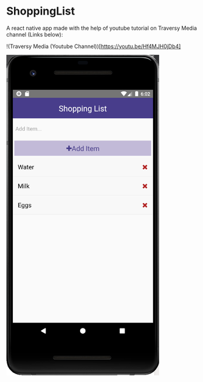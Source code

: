 # ShoppingList
A react native app made with the help of youtube tutorial on Traversy Media channel (Links below):

!(Traversy Media (Youtube Channel))[https://youtu.be/Hf4MJH0jDb4]


![App Screenshot](./App%20Showcase%20Images/AppScreenshot.png)
